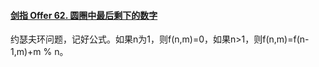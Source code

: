 #### [剑指 Offer 62. 圆圈中最后剩下的数字](https://leetcode.cn/problems/yuan-quan-zhong-zui-hou-sheng-xia-de-shu-zi-lcof/)

约瑟夫环问题，记好公式。如果n为1，则f(n,m)=0，如果n>1，则f(n,m)=f(n-1,m)+m % n。